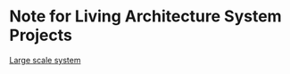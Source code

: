 # Note for Living Architecture System Projects

[Large scale system](LAS_Gym/notebook/notebook_LASAgent_Actor_Critic.ipynb)

